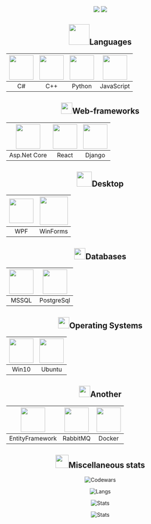 <!--  Приветствие и направление разработки -->


<div align="center">
  <img src="https://readme-typing-svg.herokuapp.com?size=25&duration=1000&color=16EB00&center=true&vCenter=true&width=25&height=25&lines=%3E"/>
  <img src="https://readme-typing-svg.herokuapp.com?font=Fira+Code&size=25&pause=1000&color=000000&vCenter=true&width=310&height=25&lines=Hi+there%2C+I'm+Dmitrij;Back-end+developer"/>
</div>


<!-- Языки  -->
  
  
<h2 align="center">
  <img width=55px src="https://user-images.githubusercontent.com/86602542/169523990-981beff5-097f-4ba2-af24-fc64a74bfa5e.gif"/>Languages
</h2>
<div align="center">  

  | <img width=65px src="https://user-images.githubusercontent.com/86602542/169523940-1eaa39d9-0dc6-4aa0-9d0b-ac440473a052.png"/> | <img width=65px src="https://user-images.githubusercontent.com/86602542/197863225-493d6828-ecb8-4ddd-8555-0a7b4addc8c4.png"/> | <img width=65px src="https://user-images.githubusercontent.com/86602542/169524407-920644ab-78ee-499d-af82-0a4f38af26b0.png"/> | <img width=65px src="https://github.com/tovDmitrij/tovDmitrij/assets/86602542/04ea9835-fadd-42cc-a2dd-3edec8c5298b"/> |
  | :-: | :-: | :-: | :-: |
  | C# | C++| Python | JavaScript
  
</div>


<!-- Веб-фреймворки -->


<h2 align="center">
  <img height=30px src="https://user-images.githubusercontent.com/86602542/197358925-81de702b-9efb-4c8a-84cb-35a5a8bfef62.gif"/>Web-frameworks
</h2>
<div align="center">

  | <img width=65px src="https://user-images.githubusercontent.com/86602542/197358883-d3e90aea-6299-4bf6-a05f-86c7a8d68f62.png"/> | <img width=65px src="https://user-images.githubusercontent.com/86602542/225348609-f5a7c93d-b0e4-4392-962a-f7f44f7e432f.png"/> | <img width=65px src="https://github.com/tovDmitrij/tovDmitrij/assets/86602542/7be9c38a-3a4e-47f0-a4aa-5a9492d1116f" />
  | :-: | :-: | :-: |
  | Asp.Net Core | React | Django |
  
</div>


<!-- Десктоп -->


<h2 align="center">
  <img height=40px src="https://user-images.githubusercontent.com/86602542/169526105-70cd46cf-98b7-4547-be82-049d1794357f.gif"/>Desktop
</h2>
<div align="center">

  | <img width=65px src="https://user-images.githubusercontent.com/86602542/169524774-847a9d66-e57b-48b1-bc04-04263798d7ad.png"/> | <img width=75px src="https://user-images.githubusercontent.com/86602542/217938679-3756572a-fc8c-4bfc-96a5-f3d35884adf9.png"/> |
  | :-: | :-: |
  | WPF | WinForms |
  
</div>


<!-- Базы данных  -->


<h2 align="center">
  <img height=30px src="https://user-images.githubusercontent.com/86602542/169535904-f7b4c627-b7a1-4689-9727-138587107fd5.gif"/>Databases
</h2>
<div align="center">
  
  | <img width=65px src="https://user-images.githubusercontent.com/86602542/169476599-0fbba1f1-a150-47cc-bf24-aa92e4171f7b.png"/> | <img width=65px src="https://user-images.githubusercontent.com/86602542/200839167-c81c3343-1082-42ac-9b7d-ddc2c7184899.png"/> |
  | :-: | :-: |
  | MSSQL | PostgreSql |

</div>


<!--  Операционные системы  -->


<h2 align="center">
  <img height=30px src="https://user-images.githubusercontent.com/86602542/170211393-c0f2dd08-1da7-40cd-bb44-1a3216b4d7ee.gif"/>Operating Systems
</h2>
<div align="center">
  
  | <img width=65px src="https://user-images.githubusercontent.com/86602542/170212088-9b55c4ba-77da-4ca3-97dd-8067e1369d59.png"/> | <img width=65px src="https://user-images.githubusercontent.com/86602542/170211813-77cfbd5f-9829-428a-821a-3db0a2f3d57a.png"/> |
  | :-: | :-: |
  | Win10 | Ubuntu |
  
</div>


<!--  Прочее  -->


<h2 align="center">
  <img height=30px src="https://user-images.githubusercontent.com/86602542/169530095-ed0f5691-96e5-49fb-9122-e62670643361.gif"/>Another
</h2>
<div align="center">
  
  | <img width=65px src="https://user-images.githubusercontent.com/86602542/203132485-6102f837-e29b-46dc-81ab-1f797a906a60.png"/> | <img width=65px src="https://user-images.githubusercontent.com/86602542/225349656-d8a3d861-963a-4ba9-9a1d-2ac8ef181e72.png"/> | <img width=65px src="https://user-images.githubusercontent.com/86602542/225350609-9a4a7fab-a44b-4e65-a333-0fde261d2333.png"/> |
  | :-: | :-: | :-: |
  | EntityFramework | RabbitMQ | Docker |
  
</div>


<!-- GitHub статистика -->


<h2 align="center">
  <img height="35px" src="https://user-images.githubusercontent.com/86602542/169537286-37882072-0bf6-4153-819d-0da3b5cce4a7.gif">Miscellaneous stats
</h2>
<div align="center">
  
![Codewars](https://www.codewars.com/users/tovDmitrij/badges/large)
  
![Langs](https://github-readme-stats-1q6t.vercel.app/api/top-langs/?username=tovDmitrij&langs_count=10&layout=compact&hide_title=true&count_private=true&exclude_repo=github-readme-stats,tovdmitrij.github.io&disable_animations=true)  
  
![Stats](https://github-readme-stats-1q6t.vercel.app/api?username=tovDmitrij&show_icons=true&theme=light&text_color=434d58&hide_title=true&include_all_commits=true&rank_icon=github&exclude_repo=github-readme-stats,tovdmitrij.github.io&count_private=true&disable_animations=true) 

![Stats](https://github-readme-streak-stats.herokuapp.com/?user=tovdmitrij&count-private=true&theme=light&disable_animations=true) 
  
</div>
